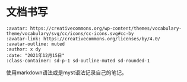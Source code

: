 # 文档书写


```{article-info}
:avatar: https://creativecommons.org/wp-content/themes/vocabulary-theme/vocabulary/svg/cc/icons/cc-icons.svg#cc-by
:avatar-link: https://creativecommons.org/licenses/by/4.0/
:avatar-outline: muted
:author: x dy
:date: "2021年12月15日"
:class-container: sd-p-1 sd-outline-muted sd-rounded-1
```

使用markdown语法或是myst语法记录自己的笔记。
